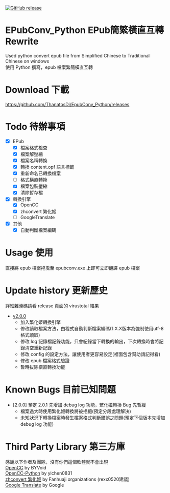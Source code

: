 [![GitHub release](https://img.shields.io/github/release/Kutinging/EpubConv_Python.svg?style=plastic)](https://github.com/Kutinging/EpubConv_Python/releases)  
# EPubConv_Python EPub簡繁橫直互轉 Rewrite
<!--[![GitHub release](https://img.shields.io/github/release/ThanatosDi/EpubConv_Python.svg?style=plastic)](https://github.com/ThanatosDi/EpubConv_Python/releases)  -->
  
Used python convert epub file from Simplified Chinese to Traditional Chinese on windows  
使用 Python 撰寫，epub 檔案繁簡橫直互轉 
# Download 下載
https://github.com/ThanatosDi/EpubConv_Python/releases

# Todo 待辦事項
 - [x] EPub
     - [x] 檔案格式檢查
     - [x] 檔案解壓縮
     - [x] 檔案名稱轉換
     - [x] 轉換 content.opf 語言標籤
     - [x] 重新命名已轉換檔案
     - [ ] 格式橫直轉換
     - [x] 檔案包裝壓縮
     - [x] 清除暫存檔
 - [x] 轉換引擎
     - [x] OpenCC
     - [x] zhconvert 繁化姬
     - [ ] GoogleTranslate
 - [x] 其他
     - [x] 自動判斷檔案編碼 

# Usage 使用
直接將 epub 檔案拖曳至 epubconv.exe 上即可立即翻譯 epub 檔案
# Update history 更新歷史
詳細雜湊碼請看 release 頁面的 virustotal 結果
* [v2.0.0](https://github.com/ThanatosDi/EpubConv_Python/releases/tag/2.0.0)
  * 加入繁化姬轉換引擎
  * 修改讀取檔案方法，由程式自動判斷檔案編碼(1.X.X版本為強制使用utf-8格式讀取)
  * 修改 log 記錄檔記錄功能，只會紀錄當下轉換的輸出，下次轉換時會將記錄清空重新記錄
  * 修改 config 的設定方法，讓使用者更容易設定(裡面包含幫助請記得看)
  * 修改 epub 檔案格式驗證
  * 暫時拔除橫直轉換功能
# Known Bugs 目前已知問題
* [2.0.0] 預定 2.0.1 先增加 debug log 功能，繁化姬轉換 Bug 先暫緩
  * 檔案過大時使用繁化姬轉換將被拒絕(預定分段處理解決)
  * 未知狀況下轉換檔案時發生檔案格式判斷錯誤之問題(預定下個版本先增加 debug log 功能)

# Third Party Library 第三方庫
感謝以下作者及團隊，沒有你們這個軟體就不會出現  
[OpenCC](https://github.com/BYVoid/OpenCC) by BYVoid  
[OpenCC-Python](https://github.com/yichen0831/opencc-python) by yichen0831  
[zhconvert 繁化姬](https://zhconvert.org/) by Fanhuaji organizations (rexx0520建議)  
[Google Translate](https://cloud.google.com/translate/) by Google  
